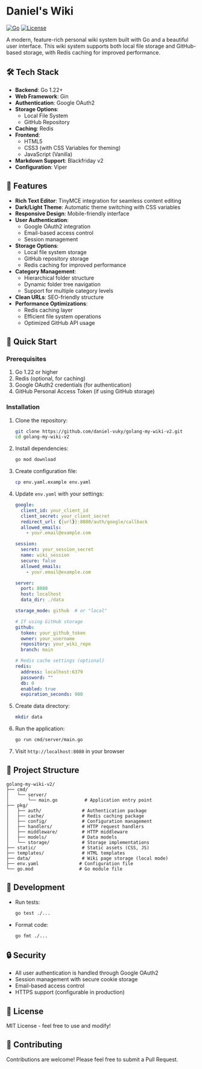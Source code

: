 # Daniel's Wiki

[![Go](https://img.shields.io/badge/Go-1.21+-00ADD8?style=flat-square&logo=go)](https://golang.org/)
[![License](https://img.shields.io/badge/License-MIT-yellow.svg)](https://opensource.org/licenses/MIT)

A modern, feature-rich personal wiki system built with Go and a beautiful user interface. This wiki system supports both local file storage and GitHub-based storage, with Redis caching for improved performance.

## 🛠️ Tech Stack

- **Backend**: Go 1.22+
- **Web Framework**: Gin
- **Authentication**: Google OAuth2
- **Storage Options**:
  - Local File System
  - GitHub Repository
- **Caching**: Redis
- **Frontend**:
  - HTML5
  - CSS3 (with CSS Variables for theming)
  - JavaScript (Vanilla)
- **Markdown Support**: Blackfriday v2
- **Configuration**: Viper

## 🌟 Features

- **Rich Text Editor**: TinyMCE integration for seamless content editing
- **Dark/Light Theme**: Automatic theme switching with CSS variables
- **Responsive Design**: Mobile-friendly interface
- **User Authentication**: 
  - Google OAuth2 integration
  - Email-based access control
  - Session management
- **Storage Options**:
  - Local file system storage
  - GitHub repository storage
  - Redis caching for improved performance
- **Category Management**:
  - Hierarchical folder structure
  - Dynamic folder tree navigation
  - Support for multiple category levels
- **Clean URLs**: SEO-friendly structure
- **Performance Optimizations**:
  - Redis caching layer
  - Efficient file system operations
  - Optimized GitHub API usage

## 🚀 Quick Start

### Prerequisites

1. Go 1.22 or higher
2. Redis (optional, for caching)
3. Google OAuth2 credentials (for authentication)
4. GitHub Personal Access Token (if using GitHub storage)

### Installation

1. Clone the repository:
   ```bash
   git clone https://github.com/daniel-vuky/golang-my-wiki-v2.git
   cd golang-my-wiki-v2
   ```

2. Install dependencies:
   ```bash
   go mod download
   ```

3. Create configuration file:
   ```bash
   cp env.yaml.example env.yaml
   ```

4. Update `env.yaml` with your settings:
   ```yaml
   google:
     client_id: your_client_id
     client_secret: your_client_secret
     redirect_url: {{url}}:8080/auth/google/callback
     allowed_emails:
       - your.email@example.com

   session:
     secret: your_session_secret
     name: wiki_session
     secure: false
     allowed_emails:
       - your.email@example.com

   server:
     port: 8080
     host: localhost
     data_dir: ./data

   storage_mode: github  # or "local"

   # If using GitHub storage
   github:
     token: your_github_token
     owner: your_username
     repository: your_wiki_repo
     branch: main

   # Redis cache settings (optional)
   redis:
     address: localhost:6379
     password: ""
     db: 0
     enabled: true
     expiration_seconds: 900
   ```

5. Create data directory:
   ```bash
   mkdir data
   ```

6. Run the application:
   ```bash
   go run cmd/server/main.go
   ```

7. Visit `http://localhost:8080` in your browser

## 📁 Project Structure

```
golang-my-wiki-v2/
├── cmd/
│   └── server/
│       └── main.go          # Application entry point
├── pkg/
│   ├── auth/               # Authentication package
│   ├── cache/              # Redis caching package
│   ├── config/             # Configuration management
│   ├── handlers/           # HTTP request handlers
│   ├── middleware/         # HTTP middleware
│   ├── models/             # Data models
│   └── storage/            # Storage implementations
├── static/                 # Static assets (CSS, JS)
├── templates/              # HTML templates
├── data/                   # Wiki page storage (local mode)
├── env.yaml               # Configuration file
└── go.mod                 # Go module file
```

## 🔧 Development

- Run tests:
  ```bash
  go test ./...
  ```

- Format code:
  ```bash
  go fmt ./...
  ```

## 🔒 Security

- All user authentication is handled through Google OAuth2
- Session management with secure cookie storage
- Email-based access control
- HTTPS support (configurable in production)

## 📝 License

MIT License - feel free to use and modify!

## 🤝 Contributing

Contributions are welcome! Please feel free to submit a Pull Request.
